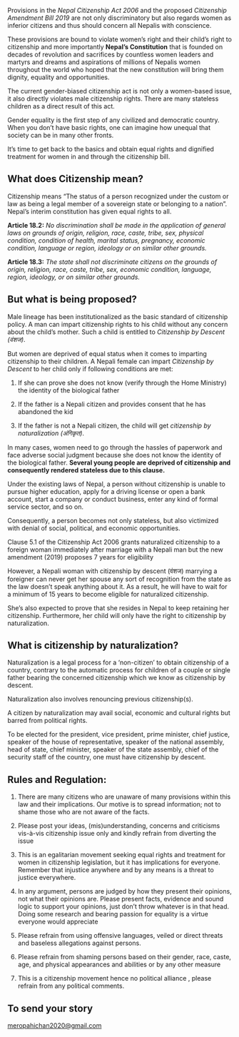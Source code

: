 Provisions in the *Nepal Citizenship Act 2006* and the proposed *Citizenship Amendment Bill 2019* are not only discriminatory but also regards women as inferior citizens and thus should concern all Nepalis with conscience.

These provisions are bound to violate women’s right and their child’s right to citizenship and more importantly **Nepal’s Constitution** that is founded on decades of revolution and sacrifices by countless women leaders and martyrs and dreams and aspirations of millions of Nepalis women throughout the world who hoped that the new constitution will bring them dignity, equality and opportunities.

The current gender-biased citizenship act is not only a women-based issue, it also directly violates male citizenship rights. There are many stateless children as a direct result of this act.

Gender equality is the first step of any civilized and democratic country. When you don’t have basic rights, one can imagine how unequal that society can be in many other fronts.

It’s time to get back to the basics and obtain equal rights and dignified treatment for women in and through the citizenship bill.

## What does Citizenship mean?

Citizenship means “The status of a person recognized under the custom or law as being a legal member of a sovereign state or belonging to a nation”. Nepal’s interim constitution has given equal rights to all.

**Article 18.2:** *No discrimination shall be made in the application of general laws on grounds of origin, religion, race, caste, tribe, sex, physical condition, condition of health, marital status, pregnancy, economic condition, language or region, ideology or on similar other grounds.*

**Article 18.3:** *The state shall not discriminate citizens on the grounds of origin, religion, race, caste, tribe, sex, economic condition, language, region, ideology, or on similar other grounds.*

## But what is being proposed?

Male lineage has been institutionalized as the basic standard of citizenship policy. A man can impart citizenship rights to his child without any concern about the child’s mother. Such a child is entitled to *Citizenship by Descent (वंशज)*.

But women are deprived of equal status when it comes to imparting citizenship to their children. A Nepali female can impart *Citizenship by Descent* to her child only if following conditions are met:

1.  If she can prove she does not know (verify through the Home Ministry) the identity of the biological father

2.  If the father is a Nepali citizen and provides consent that he has abandoned the kid

3.  If the father is not a Nepali citizen, the child will get *citizenship by naturalization (अंगिकृत)*.

In many cases, women need to go through the hassles of paperwork and face adverse social judgment because she does not know the identity of the biological father. **Several young people are deprived of citizenship and consequently rendered stateless due to this clause.**

Under the existing laws of Nepal, a person without citizenship is unable to pursue higher education, apply for a driving license or open a bank account, start a company or conduct business, enter any kind of formal service sector, and so on.

Consequently, a person becomes not only stateless, but also victimized with denial of social, political, and economic opportunities.

Clause 5.1 of the Citizenship Act 2006 grants naturalized citizenship to a foreign woman immediately after marriage with a Nepali man but the new amendment (2019) proposes 7 years for eligibility

However, a Nepali woman with citizenship by descent (वंशज) marrying a foreigner can never get her spouse any sort of recognition from the state as the law doesn’t speak anything about it. As a result, he will have to wait for a minimum of 15 years to become eligible for naturalized citizenship.

She’s also expected to prove that she resides in Nepal to keep retaining her citizenship. Furthermore, her child will only have the right to citizenship by naturalization.

## What is citizenship by naturalization?

Naturalization is a legal process for a ‘non-citizen’ to obtain citizenship of a country, contrary to the automatic process for children of a couple or single father bearing the concerned citizenship which we know as citizenship by descent.

Naturalization also involves renouncing previous citizenship(s).

A citizen by naturalization may avail social, economic and cultural rights but barred from political rights.

To be elected for the president, vice president, prime minister, chief justice, speaker of the house of representative, speaker of the national assembly, head of state, chief minister, speaker of the state assembly, chief of the security staff of the country, one must have citizenship by descent.

## Rules and Regulation:

1.  There are many citizens who are unaware of many provisions within this law and their implications. Our motive is to spread information; not to shame those who are not aware of the facts.

2.  Please post your ideas, (mis)understanding, concerns and criticisms vis-à-vis citizenship issue only and kindly refrain from diverting the issue

3.  This is an egalitarian movement seeking equal rights and treatment for women in citizenship legislation, but it has implications for everyone. Remember that injustice anywhere and by any means is a threat to justice everywhere.

4.  In any argument, persons are judged by how they present their opinions, not what their opinions are. Please present facts, evidence and sound logic to support your opinions, just don’t throw whatever is in that head. Doing some research and bearing passion for equality is a virtue everyone would appreciate

5.  Please refrain from using offensive languages, veiled or direct threats and baseless allegations against persons.

6.  Please refrain from shaming persons based on their gender, race, caste, age, and physical appearances and abilities or by any other measure
7.  This is a citizenship movement hence no political alliance , please refrain from any political comments.

## To send your story 
meropahichan2020@gmail.com
